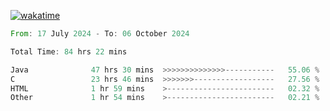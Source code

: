 [![wakatime](https://wakatime.com/badge/user/5970ac98-85fb-4bfd-a7d8-142e7d5bd274.svg)](https://wakatime.com/@5970ac98-85fb-4bfd-a7d8-142e7d5bd274)

<!--START_SECTION:waka-->

```rust
From: 17 July 2024 - To: 06 October 2024

Total Time: 84 hrs 22 mins

Java              47 hrs 30 mins  >>>>>>>>>>>>>>-----------   55.06 %
C                 23 hrs 46 mins  >>>>>>>------------------   27.56 %
HTML              1 hr 59 mins    >------------------------   02.32 %
Other             1 hr 54 mins    >------------------------   02.21 %
```

<!--END_SECTION:waka-->
